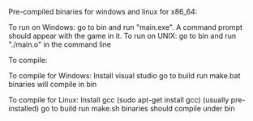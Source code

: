 Pre-compiled binaries for windows and linux for x86_64:

To run on Windows:
go to bin and run "main.exe". A command prompt should appear with the game in it.
To run on UNIX:
go to bin and run "./main.o" in the command line

To compile:

To compile for Windows:
Install visual studio
go to build
run make.bat
binaries will compile in bin

To compile for Linux:
Install gcc (sudo apt-get install gcc) (usually pre-installed)
go to build
run make.sh
binaries should compile under bin